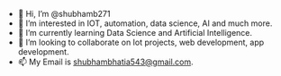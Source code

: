 - 👋 Hi, I’m @shubhamb271
- 👀 I’m interested in IOT, automation, data science, AI and much more.
- 🌱 I’m currently learning Data Science and Artificial Intelligence.
- 💞️ I’m looking to collaborate on Iot projects, web development, app development.
- 📫 My Email is shubhambhatia543@gmail.com.

<!---
shubhamb271/shubhamb271 is a ✨ special ✨ repository because its `README.md` (this file) appears on your GitHub profile.
You can click the Preview link to take a look at your changes.
--->

